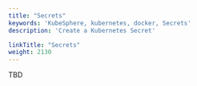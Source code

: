 ```yaml
---
title: "Secrets"
keywords: 'KubeSphere, kubernetes, docker, Secrets'
description: 'Create a Kubernetes Secret'

linkTitle: "Secrets"
weight: 2130
---
```


TBD
